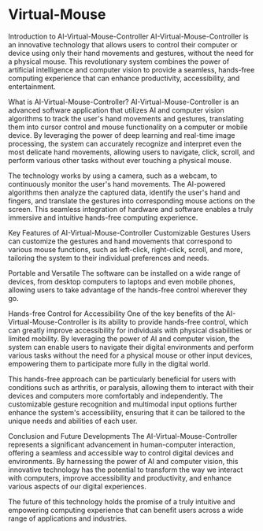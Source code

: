 ﻿# Virtual-Mouse
Introduction to AI-Virtual-Mouse-Controller
AI-Virtual-Mouse-Controller is an innovative technology that allows users to control their computer or device using only their hand movements and gestures, without the need for a physical mouse. This revolutionary system combines the power of artificial intelligence and computer vision to provide a seamless, hands-free computing experience that can enhance productivity, accessibility, and entertainment.

What is AI-Virtual-Mouse-Controller?
AI-Virtual-Mouse-Controller is an advanced software application that utilizes AI and computer vision algorithms to track the user's hand movements and gestures, translating them into cursor control and mouse functionality on a computer or mobile device. By leveraging the power of deep learning and real-time image processing, the system can accurately recognize and interpret even the most delicate hand movements, allowing users to navigate, click, scroll, and perform various other tasks without ever touching a physical mouse.

The technology works by using a camera, such as a webcam, to continuously monitor the user's hand movements. The AI-powered algorithms then analyze the captured data, identify the user's hand and fingers, and translate the gestures into corresponding mouse actions on the screen. This seamless integration of hardware and software enables a truly immersive and intuitive hands-free computing experience.

Key Features of AI-Virtual-Mouse-Controller
Customizable Gestures Users can customize the gestures and hand movements that correspond to various mouse functions, such as left-click, right-click, scroll, and more, tailoring the system to their individual preferences and needs.

Portable and Versatile The software can be installed on a wide range of devices, from desktop computers to laptops and even mobile phones, allowing users to take advantage of the hands-free control wherever they go.

Hands-free Control for Accessibility
One of the key benefits of the AI-Virtual-Mouse-Controller is its ability to provide hands-free control, which can greatly improve accessibility for individuals with physical disabilities or limited mobility. By leveraging the power of AI and computer vision, the system can enable users to navigate their digital environments and perform various tasks without the need for a physical mouse or other input devices, empowering them to participate more fully in the digital world.

This hands-free approach can be particularly beneficial for users with conditions such as arthritis, or paralysis, allowing them to interact with their devices and computers more comfortably and independently. The customizable gesture recognition and multimodal input options further enhance the system's accessibility, ensuring that it can be tailored to the unique needs and abilities of each user.

Conclusion and Future Developments
The AI-Virtual-Mouse-Controller represents a significant advancement in human-computer interaction, offering a seamless and accessible way to control digital devices and environments. By harnessing the power of AI and computer vision, this innovative technology has the potential to transform the way we interact with computers, improve accessibility and productivity, and enhance various aspects of our digital experiences.

The future of this technology holds the promise of a truly intuitive and empowering computing experience that can benefit users across a wide range of applications and industries.
